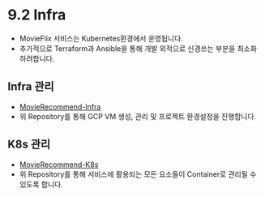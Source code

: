 # 9.2 Infra

- MovieFlix 서비스는 Kubernetes환경에서 운영됩니다.
- 추가적으로 Terraform과 Ansible을 통해 개발 외적으로 신경쓰는 부분을 최소화 하려합니다.

## Infra 관리

- [MovieRecommend-Infra](https://github.com/ehddnr301/MovieRecommend-Infra)
- 위 Repository를 통해 GCP VM 생성, 관리 및 프로젝트 환경설정을 진행합니다.

## K8s 관리

- [MovieRecommend-K8s](https://github.com/ehddnr301/MovieRecommend-K8s)
- 위 Repository를 통해 서비스에 활용되는 모든 요소들이 Container로 관리될 수 있도록 합니다.